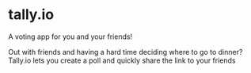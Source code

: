 # tally.io

A voting app for you and your friends!

Out with friends and having a hard time deciding where to go to dinner? Tally.io lets you create a poll and quickly share the link to your friends

